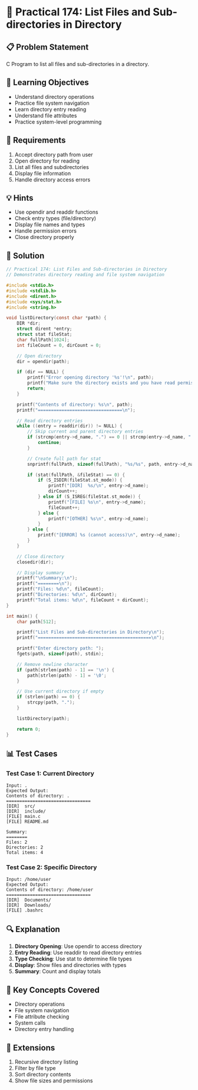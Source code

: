 # 🎯 Practical 174: List Files and Sub-directories in Directory

## 📋 Problem Statement

C Program to list all files and sub-directories in a directory.

## 🎯 Learning Objectives

- Understand directory operations
- Practice file system navigation
- Learn directory entry reading
- Understand file attributes
- Practice system-level programming

## 📝 Requirements

1. Accept directory path from user
2. Open directory for reading
3. List all files and subdirectories
4. Display file information
5. Handle directory access errors

## 💡 Hints

- Use opendir and readdir functions
- Check entry types (file/directory)
- Display file names and types
- Handle permission errors
- Close directory properly

## 🔧 Solution

```c
// Practical 174: List Files and Sub-directories in Directory
// Demonstrates directory reading and file system navigation

#include <stdio.h>
#include <stdlib.h>
#include <dirent.h>
#include <sys/stat.h>
#include <string.h>

void listDirectory(const char *path) {
    DIR *dir;
    struct dirent *entry;
    struct stat fileStat;
    char fullPath[1024];
    int fileCount = 0, dirCount = 0;

    // Open directory
    dir = opendir(path);

    if (dir == NULL) {
        printf("Error opening directory '%s'!\n", path);
        printf("Make sure the directory exists and you have read permissions.\n");
        return;
    }

    printf("Contents of directory: %s\n", path);
    printf("================================\n");

    // Read directory entries
    while ((entry = readdir(dir)) != NULL) {
        // Skip current and parent directory entries
        if (strcmp(entry->d_name, ".") == 0 || strcmp(entry->d_name, "..") == 0) {
            continue;
        }

        // Create full path for stat
        snprintf(fullPath, sizeof(fullPath), "%s/%s", path, entry->d_name);

        if (stat(fullPath, &fileStat) == 0) {
            if (S_ISDIR(fileStat.st_mode)) {
                printf("[DIR]  %s/\n", entry->d_name);
                dirCount++;
            } else if (S_ISREG(fileStat.st_mode)) {
                printf("[FILE] %s\n", entry->d_name);
                fileCount++;
            } else {
                printf("[OTHER] %s\n", entry->d_name);
            }
        } else {
            printf("[ERROR] %s (cannot access)\n", entry->d_name);
        }
    }

    // Close directory
    closedir(dir);

    // Display summary
    printf("\nSummary:\n");
    printf("========\n");
    printf("Files: %d\n", fileCount);
    printf("Directories: %d\n", dirCount);
    printf("Total items: %d\n", fileCount + dirCount);
}

int main() {
    char path[512];

    printf("List Files and Sub-directories in Directory\n");
    printf("===========================================\n");

    printf("Enter directory path: ");
    fgets(path, sizeof(path), stdin);

    // Remove newline character
    if (path[strlen(path) - 1] == '\n') {
        path[strlen(path) - 1] = '\0';
    }

    // Use current directory if empty
    if (strlen(path) == 0) {
        strcpy(path, ".");
    }

    listDirectory(path);

    return 0;
}
```

## 📊 Test Cases

### Test Case 1: Current Directory
```
Input: .
Expected Output:
Contents of directory: .
================================
[DIR]  src/
[DIR]  include/
[FILE] main.c
[FILE] README.md

Summary:
========
Files: 2
Directories: 2
Total items: 4
```

### Test Case 2: Specific Directory
```
Input: /home/user
Expected Output:
Contents of directory: /home/user
================================
[DIR]  Documents/
[DIR]  Downloads/
[FILE] .bashrc
```

## 🔍 Explanation

1. **Directory Opening**: Use opendir to access directory
2. **Entry Reading**: Use readdir to read directory entries
3. **Type Checking**: Use stat to determine file types
4. **Display**: Show files and directories with types
5. **Summary**: Count and display totals

## 🎯 Key Concepts Covered

- Directory operations
- File system navigation
- File attribute checking
- System calls
- Directory entry handling

## 🚀 Extensions

1. Recursive directory listing
2. Filter by file type
3. Sort directory contents
4. Show file sizes and permissions